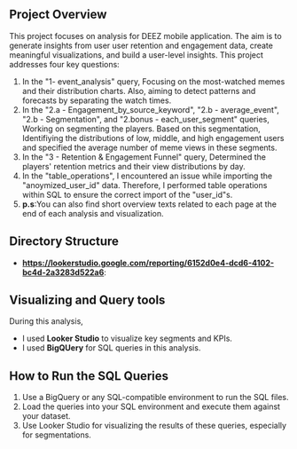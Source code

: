 
## Project Overview
This project focuses on analysis for DEEZ mobile application. The aim is to generate insights from user user retention and engagement data, create meaningful visualizations, and build a user-level insights. This project addresses four key questions:

1. In the "1- event_analysis" query, Focusing on the most-watched memes and their distribution charts. Also,  aiming to detect patterns and forecasts by separating the watch times.
2. In the "2.a - Engagement_by_source_keyword", "2.b - average_event", "2.b - Segmentation", and "2.bonus - each_user_segment" queries, Working on segmenting the players. Based on this segmentation, Identifiying the distributions of low, middle, and high engagement users and specified the average number of meme views in these segments.
3. In the "3 - Retention & Engagement Funnel" query, Determined the players' retention metrics and their view distributions by day.
4. In the "table_operations",  I encountered an issue while importing the "anoymized_user_id" data. Therefore, I performed table operations within SQL to ensure the correct import of the "user_id"s.
5. **p.s**:You can also find short overview texts related to each page at the end of each analysis and visualization.


## Directory Structure

- **https://lookerstudio.google.com/reporting/6152d0e4-dcd6-4102-bc4d-2a3283d522a6**:



## Visualizing and Query tools
During this analysis,
- I used **Looker Studio** to visualize key segments and KPIs. 
- I used **BigQUery** for SQL queries in this analysis.

## How to Run the SQL Queries
1. Use a BigQuery or any SQL-compatible environment to run the SQL files.
2. Load the queries into your SQL environment and execute them against your dataset.
3. Use Looker Studio for visualizing the results of these queries, especially for segmentations.
